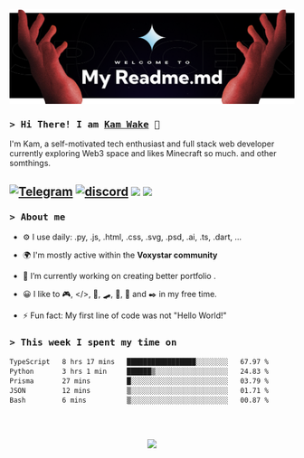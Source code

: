 ![header image](header.png)

### <samp>&gt; Hi There! I am [Kam Wake](https://github.com/sekiro-dev) 👋</samp>
I'm Kam, a self-motivated tech enthusiast and full stack web developer currently exploring Web3 space and likes Minecraft so much. and other somthings.


[![Telegram](https://img.shields.io/badge/telegram-%2320232a.svg?style=for-the-badge&logo=telegram&logoColor=white?url=https://t.me/nibori_me)](https://t.me/nibori_me) 
[![discord](https://img.shields.io/badge/discord-%2320232a.svg?style=for-the-badge&logo=discord&logoColor=white?url=https://discordapp.com/users/828847306173972501)](https://discordapp.com/users/828847306173972501) 
![](https://komarev.com/ghpvc/?username=sekiro-dev&color=brightgreen&label=PROFILE+VIEWS&style=for-the-badge)
![](https://img.shields.io/badge/dynamic/json?logo=github&label=GitHub%20Stars&style=for-the-badge&query=%24.stars&url=https://api.github-star-counter.workers.dev/user/sekiro-dev)
---

### <samp>&gt; About me</samp>

- ⚙️ I use daily: .py, .js, .html, .css, .svg, .psd, .ai, .ts, .dart, ...
  
- 🌍 I'm mostly active within the **Voxystar community**
- 🔭 I’m currently working on creating better portfolio .
- 😀 I like to 🎮, </>, 📖, 🛹, 🎸, 🍪 and ✒️ in my free time.
- ⚡ Fun fact: My first line of code was not "Hello World!"

### <samp>&gt; This week I spent my time on</samp>
<!--START_SECTION:waka-->

```txt
TypeScript   8 hrs 17 mins   █████████████████░░░░░░░░   67.97 %
Python       3 hrs 1 min     ██████▒░░░░░░░░░░░░░░░░░░   24.83 %
Prisma       27 mins         █░░░░░░░░░░░░░░░░░░░░░░░░   03.79 %
JSON         12 mins         ▒░░░░░░░░░░░░░░░░░░░░░░░░   01.71 %
Bash         6 mins          ▒░░░░░░░░░░░░░░░░░░░░░░░░   00.87 %
```

<!--END_SECTION:waka-->

<br><br>

<div align="center">
  <img src="https://raw.githubusercontent.com/innng/innng/master/assets/kyubey.gif" height="40" />
</div>
